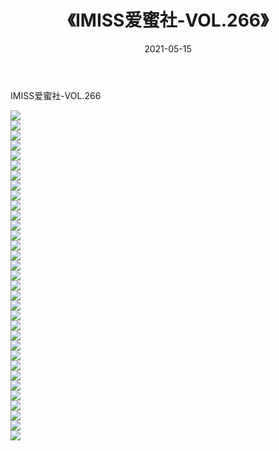 ﻿---
layout: post
title:  《IMISS爱蜜社-VOL.266》
date:   2021-05-15
img: http://img.660000.xyz/Sharelink/网络美图/2021/IMISS爱蜜社-VOL.266/000.jpg
categories: [美女, 清纯, 唯美]
---

IMISS爱蜜社-VOL.266

  ![](http://img.660000.xyz/Sharelink/网络美图/2021/IMISS爱蜜社-VOL.266/001.jpg) <br> ![](http://img.660000.xyz/Sharelink/网络美图/2021/IMISS爱蜜社-VOL.266/002.jpg) <br> ![](http://img.660000.xyz/Sharelink/网络美图/2021/IMISS爱蜜社-VOL.266/003.jpg) <br> ![](http://img.660000.xyz/Sharelink/网络美图/2021/IMISS爱蜜社-VOL.266/004.jpg) <br> ![](http://img.660000.xyz/Sharelink/网络美图/2021/IMISS爱蜜社-VOL.266/005.jpg) <br> ![](http://img.660000.xyz/Sharelink/网络美图/2021/IMISS爱蜜社-VOL.266/006.jpg) <br> ![](http://img.660000.xyz/Sharelink/网络美图/2021/IMISS爱蜜社-VOL.266/007.jpg) <br> ![](http://img.660000.xyz/Sharelink/网络美图/2021/IMISS爱蜜社-VOL.266/008.jpg) <br> ![](http://img.660000.xyz/Sharelink/网络美图/2021/IMISS爱蜜社-VOL.266/009.jpg) <br> ![](http://img.660000.xyz/Sharelink/网络美图/2021/IMISS爱蜜社-VOL.266/010.jpg) <br> ![](http://img.660000.xyz/Sharelink/网络美图/2021/IMISS爱蜜社-VOL.266/011.jpg) <br> ![](http://img.660000.xyz/Sharelink/网络美图/2021/IMISS爱蜜社-VOL.266/012.jpg) <br> ![](http://img.660000.xyz/Sharelink/网络美图/2021/IMISS爱蜜社-VOL.266/013.jpg) <br> ![](http://img.660000.xyz/Sharelink/网络美图/2021/IMISS爱蜜社-VOL.266/014.jpg) <br> ![](http://img.660000.xyz/Sharelink/网络美图/2021/IMISS爱蜜社-VOL.266/015.jpg) <br> ![](http://img.660000.xyz/Sharelink/网络美图/2021/IMISS爱蜜社-VOL.266/016.jpg) <br> ![](http://img.660000.xyz/Sharelink/网络美图/2021/IMISS爱蜜社-VOL.266/017.jpg) <br> ![](http://img.660000.xyz/Sharelink/网络美图/2021/IMISS爱蜜社-VOL.266/018.jpg) <br> ![](http://img.660000.xyz/Sharelink/网络美图/2021/IMISS爱蜜社-VOL.266/019.jpg) <br> ![](http://img.660000.xyz/Sharelink/网络美图/2021/IMISS爱蜜社-VOL.266/020.jpg) <br> ![](http://img.660000.xyz/Sharelink/网络美图/2021/IMISS爱蜜社-VOL.266/021.jpg) <br> ![](http://img.660000.xyz/Sharelink/网络美图/2021/IMISS爱蜜社-VOL.266/022.jpg) <br> ![](http://img.660000.xyz/Sharelink/网络美图/2021/IMISS爱蜜社-VOL.266/023.jpg) <br> ![](http://img.660000.xyz/Sharelink/网络美图/2021/IMISS爱蜜社-VOL.266/024.jpg) <br> ![](http://img.660000.xyz/Sharelink/网络美图/2021/IMISS爱蜜社-VOL.266/025.jpg) <br> ![](http://img.660000.xyz/Sharelink/网络美图/2021/IMISS爱蜜社-VOL.266/026.jpg) <br> ![](http://img.660000.xyz/Sharelink/网络美图/2021/IMISS爱蜜社-VOL.266/027.jpg) <br> ![](http://img.660000.xyz/Sharelink/网络美图/2021/IMISS爱蜜社-VOL.266/028.jpg) <br> ![](http://img.660000.xyz/Sharelink/网络美图/2021/IMISS爱蜜社-VOL.266/029.jpg) <br> ![](http://img.660000.xyz/Sharelink/网络美图/2021/IMISS爱蜜社-VOL.266/030.jpg) <br> ![](http://img.660000.xyz/Sharelink/网络美图/2021/IMISS爱蜜社-VOL.266/031.jpg) <br> ![](http://img.660000.xyz/Sharelink/网络美图/2021/IMISS爱蜜社-VOL.266/032.jpg) <br> ![](http://img.660000.xyz/Sharelink/网络美图/2021/IMISS爱蜜社-VOL.266/033.jpg) <br>